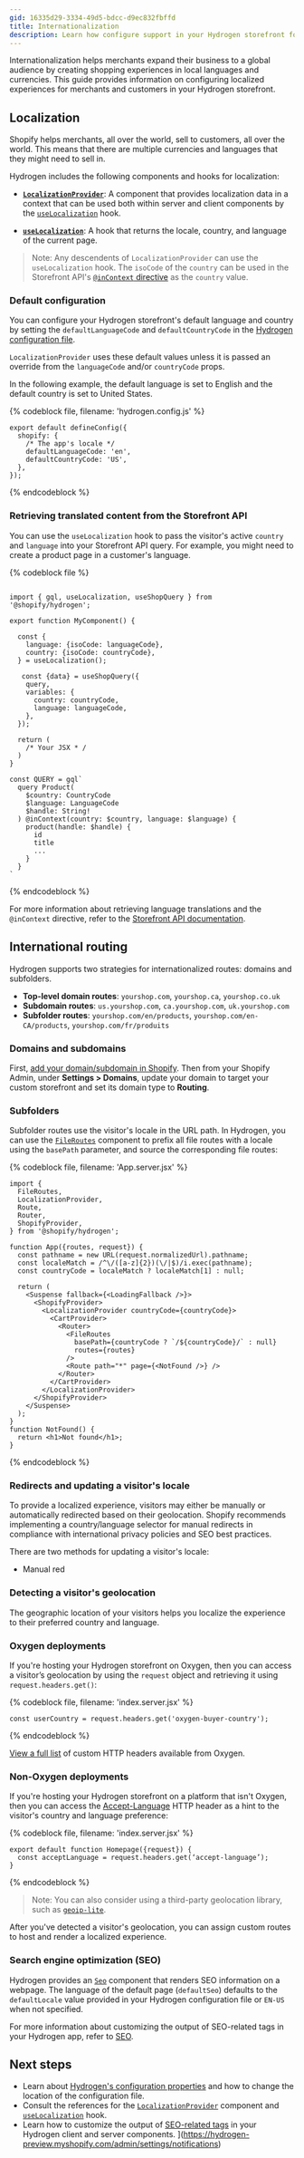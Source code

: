 ```yaml
---
gid: 16335d29-3334-49d5-bdcc-d9ec832fbffd
title: Internationalization
description: Learn how configure support in your Hydrogen storefront for international merchants and customers.
---
```


Internationalization helps merchants expand their business to a global audience by creating shopping experiences in local languages and currencies. This guide provides information on configuring localized experiences for merchants and customers in your Hydrogen storefront.

## Localization

Shopify helps merchants, all over the world, sell to customers, all over the world. This means that there are multiple currencies and languages that they might need to sell in.

Hydrogen includes the following components and hooks for localization:

- **[`LocalizationProvider`](https://shopify.dev/api/hydrogen/components/localization/localizationprovider)**: A component that provides localization data in a context that can be used both within server and client components by the [`useLocalization`](https://shopify.dev/api/hydrogen/hooks/localization/uselocalization) hook.

- **[`useLocalization`](https://shopify.dev/api/hydrogen/hooks/localization/uselocalization)**: A hook that returns the locale, country, and language of the current page.

> Note:
> Any descendents of `LocalizationProvider` can use the `useLocalization` hook. The `isoCode` of the `country` can be used in the Storefront API's [`@inContext` directive](https://shopify.dev/api/examples/international-pricing) as the `country` value.

### Default configuration

You can configure your Hydrogen storefront's default language and country by setting the `defaultLanguageCode` and `defaultCountryCode` in the [Hydrogen configuration file](https://shopify.dev/custom-storefronts/hydrogen/framework/hydrogen-config). 

`LocalizationProvider` uses these default values unless it is passed an override from the `languageCode` and/or `countryCode` props.

In the following example, the default language is set to English and the default country is set to United States. 

{% codeblock file, filename: 'hydrogen.config.js' %}
```tsx
export default defineConfig({
  shopify: {
    /* The app's locale */
    defaultLanguageCode: 'en',
    defaultCountryCode: 'US',
  },
});
```
{% endcodeblock %}

### Retrieving translated content from the Storefront API

You can use the `useLocalization` hook to pass the visitor's active `country` and `language` into your Storefront API query. For example, you might need to create a product page in a customer's language.

{% codeblock file %}
```tsx

import { gql, useLocalization, useShopQuery } from '@shopify/hydrogen';

export function MyComponent() {

  const {
    language: {isoCode: languageCode},
    country: {isoCode: countryCode},
  } = useLocalization();
  
   const {data} = useShopQuery({
    query,
    variables: {
      country: countryCode,
      language: languageCode,
    },
  });
  
  return (
    /* Your JSX * /
  )
}

const QUERY = gql`
  query Product(
    $country: CountryCode
    $language: LanguageCode
    $handle: String!
  ) @inContext(country: $country, language: $language) {
    product(handle: $handle) {
      id
      title
      ...
    }
  }
`
```
{% endcodeblock %}

For more information about retrieving language translations and the `@inContext` directive, refer to the [Storefront API documentation](https://shopify.dev/api/examples/multiple-languages).

## International routing

Hydrogen supports two strategies for internationalized routes: domains and subfolders.

- **Top-level domain routes**: `yourshop.com`, `yourshop.ca`, `yourshop.co.uk`
- **Subdomain routes**: `us.yourshop.com`, `ca.yourshop.com`, `uk.yourshop.com`
- **Subfolder routes**: `yourshop.com/en/products`, `yourshop.com/en-CA/products`, `yourshop.com/fr/produits`

### Domains and subdomains

First, [add your domain/subdomain in Shopify](https://help.shopify.com/en/manual/domains/add-a-domain). Then from your Shopify Admin, under **Settings > Domains**, update your domain to target your custom storefront and set its domain type to **Routing**.

### Subfolders

Subfolder routes use the visitor's locale in the URL path. In Hydrogen, you can use the [`FileRoutes`](https://shopify.dev/api/hydrogen/components/framework/fileroutes) component to prefix all file routes with a locale using the `basePath` parameter, and source the corresponding file routes:

{% codeblock file, filename: 'App.server.jsx' %}
```tsx
import {
  FileRoutes,
  LocalizationProvider,
  Route,
  Router,
  ShopifyProvider,
} from '@shopify/hydrogen';

function App({routes, request}) {
  const pathname = new URL(request.normalizedUrl).pathname;
  const localeMatch = /^\/([a-z]{2})(\/|$)/i.exec(pathname);
  const countryCode = localeMatch ? localeMatch[1] : null;

  return (
    <Suspense fallback={<LoadingFallback />}>
      <ShopifyProvider>
        <LocalizationProvider countryCode={countryCode}>
          <CartProvider>
            <Router>
              <FileRoutes 
                basePath={countryCode ? `/${countryCode}/` : null} 
                routes={routes} 
              />
              <Route path="*" page={<NotFound />} />
            </Router>
          </CartProvider>
        </LocalizationProvider>
      </ShopifyProvider>
    </Suspense>
  );
}
function NotFound() {
  return <h1>Not found</h1>;
}
```
{% endcodeblock %}

### Redirects and updating a visitor's locale

To provide a localized experience, visitors may either be manually or automatically redirected based on their geolocation. Shopify recommends implementing a country/language selector for manual redirects in compliance with international privacy policies and SEO best practices.

There are two methods for updating a visitor's locale: 
- Manual red


### Detecting a visitor's geolocation

The geographic location of your visitors helps you localize the experience to their preferred country and language. 

### Oxygen deployments

If you're hosting your Hydrogen storefront on Oxygen, then you can access a visitor’s geolocation by using the `request` object and retrieving it using `request.headers.get()`:

{% codeblock file, filename: 'index.server.jsx' %}

```tsx
const userCountry = request.headers.get('oxygen-buyer-country');
```

{% endcodeblock %}

[View a full list](https://shopify.dev/custom-storefronts/oxygen/worker-runtime-apis#custom-headers) of custom HTTP headers available from Oxygen. 



### Non-Oxygen deployments

If you're hosting your Hydrogen storefront on a platform that isn't Oxygen, then you can access the [Accept-Language](https://developer.mozilla.org/en-US/docs/Web/HTTP/Headers/Accept-Language) HTTP header as a hint to the visitor's country and language preference: 

{% codeblock file, filename: 'index.server.jsx' %}

```tsx
export default function Homepage({request}) {
  const acceptLanguage = request.headers.get(‘accept-language’);
}
```

{% endcodeblock %}

> Note: 
> You can also consider using a third-party geolocation library, such as [`geoip-lite`](https://www.npmjs.com/package/geoip-lite).




After you've detected a visitor's geolocation, you can assign custom routes to host and render a localized experience. 


### Search engine optimization (SEO)

Hydrogen provides an [`Seo`](https://shopify.dev/api/hydrogen/components/primitive/seo) component that renders SEO information on a webpage. The language of the default page (`defaultSeo`) defaults to the `defaultLocale` value provided in your Hydrogen configuration file or `EN-US` when not specified.

For more information about customizing the output of SEO-related tags in your Hydrogen app, refer to [SEO](https://shopify.dev/custom-storefronts/hydrogen/framework/seo).

## Next steps

- Learn about [Hydrogen's configuration properties](https://shopify.dev/custom-storefronts/hydrogen/framework/hydrogen-config) and how to change the location of the configuration file.
- Consult the references for the [`LocalizationProvider`](https://shopify.dev/api/hydrogen/components/localization/localizationprovider) component and [`useLocalization`](https://shopify.dev/api/hydrogen/hooks/localization/uselocalization) hook.
- Learn how to customize the output of [SEO-related tags](https://shopify.dev/custom-storefronts/hydrogen/framework/seo) in your Hydrogen client and server components.
](https://hydrogen-preview.myshopify.com/admin/settings/notifications)
